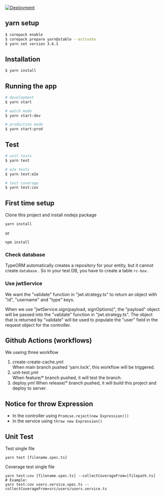 [![Deployment](https://github.com/YCITC/rc-box-iot-server/actions/workflows/deploy.yml/badge.svg)](https://github.com/YCITC/rc-box-iot-server/actions/workflows/deploy.yml)

## yarn setup
```bash
$ corepack enable
$ corepack prepare yarn@stable --activate 
$ yarn set version 3.6.1
```

## Installation

```bash
$ yarn install
```

## Running the app

```bash
# development
$ yarn start

# watch mode
$ yarn start:dev

# production mode
$ yarn start:prod
```

## Test

```bash
# unit tests
$ yarn test

# e2e tests
$ yarn test:e2e

# test coverage
$ yarn test:cov
```

## First time setup
Clone this project and install nodejs package
```
yarn install
```
or
```
npm install
```
### Check database 
TypeORM automatically creates a repository for your entity, but it cannot create `database` .
So in your test DB, you have to create a table `rc-box`.

### Use jwtService
We want the "validate" function in "jwt.strategy.ts" to return an object with "id", "username" and "type" keys.

When we use "jwtService.sign(payload, signOptions)", the "payload" object will be passed into the "validate" function in "jwt.strategy.ts". The object that is returned by "validate" will be used to populate the "user" field in the request object for the controller.


## Github Actions (workflows)
We useing three workflow
1. create-create-cache.yml  
  When main branch pushed 'yarn.lock', this workflow will be triggered. 
2. unit-test.yml  
  When feature/* branch pushed, it will test the branch.
3. deploy.yml
  When release/* branch pushed, it will build this project and deploy to server.

## Notice for throw Expression
* In the controller
  using ```Promise.reject(new Expression())```
* In the service 
  using ```throw new Expression()```


## Unit Test
Test single file  

```
yarn test [filename.spec.ts]
```

Coverage test single file
```
yarn test:cov [filename.spec.ts] --collectCoverageFrom=[filepath.ts]
# Example: 
yarn test:cov users.service.spec.ts --collectCoverageFrom=src/users/users.service.ts
```